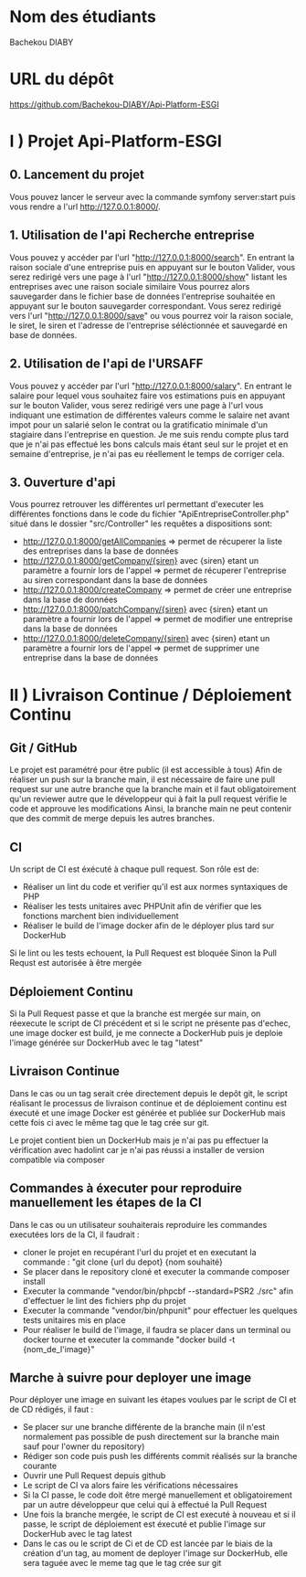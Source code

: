 # Nom des étudiants
Bachekou DIABY  

# URL du dépôt
https://github.com/Bachekou-DIABY/Api-Platform-ESGI

# I ) Projet Api-Platform-ESGI

## 0. Lancement du projet
Vous pouvez lancer le serveur avec la commande symfony server:start puis vous rendre a l'url http://127.0.0.1:8000/.

## 1. Utilisation de l'api Recherche entreprise

Vous pouvez y accéder par l'url "http://127.0.0.1:8000/search". En entrant la raison sociale d'une entreprise puis en appuyant sur le bouton Valider, vous serez redirigé vers une page à l'url "http://127.0.0.1:8000/show" listant les entreprises avec une raison sociale similaire
Vous pourrez alors sauvegarder dans le fichier base de données l'entreprise souhaitée en appuyant sur le bouton sauvegarder correspondant.
Vous serez redirigé vers l'url "http://127.0.0.1:8000/save" ou vous pourrez voir la raison sociale, le siret, le siren et l'adresse de l'entreprise séléctionnée et sauvegardé en base de données.

## 2. Utilisation de l'api de l'URSAFF

Vous pouvez y accéder par l'url "http://127.0.0.1:8000/salary". En entrant le salaire pour lequel vous souhaitez faire vos estimations puis en appuyant sur le bouton Valider, vous serez redirigé vers une page à l'url vous indiquant une estimation de différentes valeurs comme le salaire net avant impot pour un salarié selon le contrat ou la gratificatio minimale d'un stagiaire dans l'entreprise en question. Je me suis rendu compte plus tard que je n'ai pas effectué les bons calculs mais étant seul sur le projet et en semaine d'entreprise, je n'ai pas eu réellement le temps de corriger cela.

## 3. Ouverture d'api 

Vous pourrez retrouver les différentes url permettant d'executer les différentes fonctions dans le code du fichier "ApiEntrepriseController.php" situé dans le dossier "src/Controller"
les requêtes a dispositions sont:
- http://127.0.0.1:8000/getAllCompanies  => permet de récuperer la liste des entreprises dans la base de données
- http://127.0.0.1:8000/getCompany/{siren} avec {siren} etant un paramètre a fournir lors de l'appel => permet de récuperer l'entreprise au siren correspondant dans la base de données
- http://127.0.0.1:8000/createCompany  => permet de créer une entreprise dans la base de données
- http://127.0.0.1:8000/patchCompany/{siren} avec {siren} etant un paramètre a fournir lors de l'appel => permet de modifier une entreprise dans la base de données
- http://127.0.0.1:8000/deleteCompany/{siren} avec {siren} etant un paramètre a fournir lors de l'appel => permet de supprimer une entreprise dans la base de données

# II ) Livraison Continue / Déploiement Continu

## Git / GitHub
Le projet est paramétré pour être public (il est accessible à tous)
Afin de réaliser un push sur la branche main, il est nécessaire de faire une pull request sur une autre branche que la branche main et il faut obligatoirement qu'un reviewer autre que le développeur qui à fait la pull request vérifie le code et approuve les modifications
Ainsi, la branche main ne peut contenir que des commit de merge depuis les autres branches.

## CI
Un script de CI est éxécuté à chaque pull request. Son rôle est de:
- Réaliser un lint du code et verifier qu'il est aux normes syntaxiques de PHP
- Réaliser les tests unitaires avec PHPUnit afin de vérifier que les fonctions marchent bien individuellement
- Réaliser le build de l'image docker afin de le déployer plus tard sur DockerHub

Si le lint ou les tests echouent, la Pull Request est bloquée
Sinon la Pull Requst est autorisée à être mergée

## Déploiement Continu

Si la Pull Request passe et que la branche est mergée sur main, on réexecute le script de CI précédent et si le script ne présente pas d'echec, 
une image docker est build, je me connecte a DockerHub puis je deploie l'image générée sur DockerHub avec le tag "latest"

## Livraison Continue

Dans le cas ou un tag serait crée directement depuis le depôt git, le script réalisant le processus de livraison continue et de déploiement continu est éxecuté et une image Docker est générée et publiée sur DockerHub mais cette fois ci avec le même tag que le tag crée sur git.

Le projet contient bien un DockerHub mais je n'ai pas pu effectuer la vérification avec hadolint car je n'ai pas réussi a installer de version compatible via composer 

## Commandes à éxecuter pour reproduire manuellement les étapes de la CI

Dans le cas ou un utilisateur souhaiterais reproduire les commandes executées lors de la CI, il faudrait :
- cloner le projet en recupérant l'url du projet et en executant la commande : "git clone {url du depot} {nom souhaité}
- Se placer dans le repository cloné et executer la commande composer install 
- Executer la commande "vendor/bin/phpcbf --standard=PSR2 ./src" afin d'effectuer le lint des fichiers php du projet
- Executer la commande "vendor/bin/phpunit" pour effectuer les quelques tests unitaires mis en place
- Pour réaliser le build de l'image, il faudra se placer dans un terminal ou docker tourne et executer la commande "docker build -t {nom_de_l'image}"

## Marche à suivre pour deployer une image

Pour déployer une image en suivant les étapes voulues par le script de CI et de CD rédigés, il faut :

- Se placer sur une branche différente de la branche main (il n'est normalement pas possible de push directement sur la branche main sauf pour l'owner du repository)
- Rédiger son code puis push les différents commit réalisés sur la branche courante
- Ouvrir une Pull Request depuis github
- Le script de CI va alors faire les vérifications nécessaires
- Si la CI passe, le code doit être mergé manuellement et obligatoirement par un autre développeur que celui qui à effectué la Pull Request
- Une fois la branche mergée, le script de CI est executé à nouveau et si il passe, le script de déploiement est éxecuté et publie l'image sur DockerHub avec le tag latest
- Dans le cas ou le script de Ci et de CD est lancée par le biais de la création d'un tag, au moment de deployer l'image sur DockerHub, elle sera taguée avec le meme tag que le tag crée sur git
